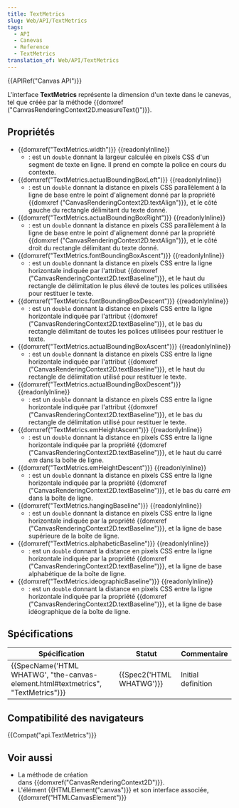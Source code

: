 ```yaml
---
title: TextMetrics
slug: Web/API/TextMetrics
tags:
  - API
  - Canevas
  - Reference
  - TextMetrics
translation_of: Web/API/TextMetrics
---
```

{{APIRef("Canvas API")}}

L'interface **TextMetrics** représente la dimension d'un texte dans le canevas, tel que créée par la méthode {{domxref ("CanvasRenderingContext2D.measureText()")}}.

## Propriétés

- {{domxref("TextMetrics.width")}} {{readonlyInline}}
  - : est un `double` donnant la largeur calculée en pixels CSS d'un segment de texte en ligne. Il prend en compte la police en cours du contexte.
- {{domxref("TextMetrics.actualBoundingBoxLeft")}} {{readonlyInline}}
  - : est un `double` donnant la distance en pixels CSS parallèlement à la ligne de base entre le point d'alignement donné par la propriété {{domxref ("CanvasRenderingContext2D.textAlign")}}, et le côté gauche du rectangle délimitant du texte donné.
- {{domxref("TextMetrics.actualBoundingBoxRight")}} {{readonlyInline}}
  - : est un `double` donnant la distance en pixels CSS parallèlement à la ligne de base entre le point d'alignement donné par la propriété {{domxref ("CanvasRenderingContext2D.textAlign")}}, et le côté droit du rectangle délimitant du texte donné.
- {{domxref("TextMetrics.fontBoundingBoxAscent")}} {{readonlyInline}}
  - : est un `double` donnant la distance en pixels CSS entre la ligne horizontale indiquée par l'attribut {{domxref ("CanvasRenderingContext2D.textBaseline")}}, et le haut du rectangle de délimitation le plus élevé de toutes les polices utilisées pour restituer le texte.
- {{domxref("TextMetrics.fontBoundingBoxDescent")}} {{readonlyInline}}
  - : est un `double` donnant la distance en pixels CSS entre la ligne horizontale indiquée par l'attribut {{domxref ("CanvasRenderingContext2D.textBaseline")}}, et le bas du rectangle délimitant de toutes les polices utilisées pour restituer le texte.
- {{domxref("TextMetrics.actualBoundingBoxAscent")}} {{readonlyInline}}
  - : est un `double` donnant la distance en pixels CSS entre la ligne horizontale indiquée par l'attribut {{domxref ("CanvasRenderingContext2D.textBaseline")}}, et le haut du rectangle de délimitation utilisé pour restituer le texte.
- {{domxref("TextMetrics.actualBoundingBoxDescent")}} {{readonlyInline}}
  - : est un `double` donnant la distance en pixels CSS entre la ligne horizontale indiquée par l'attribut {{domxref ("CanvasRenderingContext2D.textBaseline")}}, et  le bas du rectangle de délimitation utilisé pour restituer le texte.
- {{domxref("TextMetrics.emHeightAscent")}} {{readonlyInline}}
  - : est un `double` donnant la distance en pixels CSS entre la ligne horizontale indiquée par la propriété {{domxref ("CanvasRenderingContext2D.textBaseline")}}, et le haut du carré _em_ dans la boîte de ligne.
- {{domxref("TextMetrics.emHeightDescent")}} {{readonlyInline}}
  - : est un `double` donnant la distance en pixels CSS entre la ligne horizontale indiquée par la propriété {{domxref ("CanvasRenderingContext2D.textBaseline")}}, et le bas du carré _em_ dans la boîte de ligne.
- {{domxref("TextMetrics.hangingBaseline")}} {{readonlyInline}}
  - : est un `double` donnant la distance en pixels CSS entre la ligne horizontale indiquée par la propriété {{domxref ("CanvasRenderingContext2D.textBaseline")}}, et la ligne de base supérieure de la boîte de ligne.
- {{domxref("TextMetrics.alphabeticBaseline")}} {{readonlyInline}}
  - : est un `double` donnant la distance en pixels CSS entre la ligne horizontale indiquée par la propriété {{domxref ("CanvasRenderingContext2D.textBaseline")}}, et la ligne de base alphabétique de la boîte de ligne.
- {{domxref("TextMetrics.ideographicBaseline")}} {{readonlyInline}}
  - : est un `double` donnant la distance en pixels CSS entre la ligne horizontale indiquée par la propriété {{domxref ("CanvasRenderingContext2D.textBaseline")}}, et la ligne de base idéographique de la boîte de ligne.

## Spécifications

| Spécification                                                                                                | Statut                           | Commentaire        |
| ------------------------------------------------------------------------------------------------------------ | -------------------------------- | ------------------ |
| {{SpecName('HTML WHATWG', "the-canvas-element.html#textmetrics", "TextMetrics")}} | {{Spec2('HTML WHATWG')}} | Initial definition |

## Compatibilité des navigateurs

{{Compat("api.TextMetrics")}}

## Voir aussi

- La méthode de création dans {{domxref("CanvasRenderingContext2D")}}.
- L'élément {{HTMLElement("canvas")}} et son interface associée, {{domxref("HTMLCanvasElement")}}
